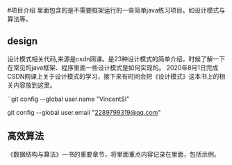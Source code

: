#项目介绍
里面包含的是不需要框架运行的一些简单java练习项目。如设计模式与算法等。
## design
   设计模式相关代码,来源是csdn网课。是23种设计模式的简单介绍，时候了解一下在常见的java框架、程序里面一些设计模式是如何实现的。
2020年8月1日完成CSDN网课上关于设计模式的学习，接下来有时间会把《设计模式》这本书上的相关内容放到这里。

``git config --global user.name "VincentSi"

git config --global user.email "2289799319@qq.com"

## 高效算法
《数据结构与算法》一书的重要章节，将里面重点内容记录在里面，包括示例。